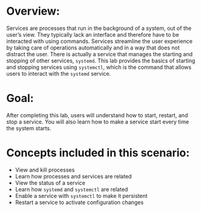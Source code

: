 # Overview:

Services are processes that run in the background of a system, out of the user’s view. They typically lack an interface and therefore have to be interacted with using commands. Services streamline the user experience by taking care of operations automatically and in a way that does not distract the user. There is actually a service that manages the starting and stopping of other services, `systemd`. This lab provides the basics of starting and stopping services using `systemctl`, which is the command that allows users to interact with the `systemd` service.

# Goal:

After completing this lab, users will understand how to start, restart, and stop a service. You will also learn how to make a service start every time the system starts.

# Concepts included in this scenario:

* View and kill processes
* Learn how processes and services are related
* View the status of a service
* Learn how `systemd` and `systemctl` are related
* Enable a service with `systemctl` to make it persistent
* Restart a service to activate configuration changes
